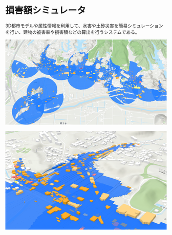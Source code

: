 # 損害額シミュレータ

3D都市モデルや属性情報を利用して、水害や土砂災害を簡易シミュレーションを行い、建物の被害率や損害額などの算出を行うシステムである。

![](resources/index1.png)<br><br>
![](resources/index2.png)
